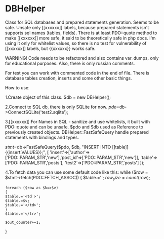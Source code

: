 # DBHelper
Class for SQL databases and prepared statements generation. Seems to be safe.
Unsafe only [[xxxxxx]] labels, because prepared statements isn't supports sql names (tables, fields).
There is at least PDO::quote method to make [[xxxxxx]] more safe, it said to be theoretically safe in php docs.
I'm using it only for whitelist values, so there is no test for vulnerability of [[xxxxxx]] labels, but {{xxxxxx}} works safe.

WARNING! Code needs to be refactored and also contains var_dumps, only for educational purposes.
Also, there is only russian comments.

For test you can work with commented code in the end of file.
There is database tables creation, inserts and some other basic things.

How to use:

1.Create object of this class.
$db = new DBHelper();

2.Connect to SQL db, there is only SQLite for now.
$pdo=$db->ConnectSQLite('test2.sqlite');


3.[[xxxxxx]] For Names in SQL - sanitize and use whitelists, it built with PDO::quote and can be unsafe.
$pdo and $db used as Reference to previously created objects.
DBHelper::FastSafeQuery handle prepared statements with bindings and types.

$stmt=$db->FastSafeQuery($pdo, $db, "INSERT INTO [[table]] {{insert:VALUES}};",
[ 
	'insert'=>['author'=>['PDO::PARAM_STR','new'],'post_id'=>['PDO::PARAM_STR','new']], 'table'=>['PDO::PARAM_STR','posts'], 
	'test2'=>['PDO::PARAM_STR','posts']
]);

4.To fetch data you can use some default code like this:
while ($row = $stmt->fetch(PDO::FETCH_ASSOC))
{
	$table.='<tr>';
	$row_size=count($row);
	
	foreach ($row as $k=>$v)
	{
	$table.='<td >';	
	$table.=$v;
	$table.='</td>';	
	}
	$table.='</tr>';
	
	$out_counter+=1;
}
